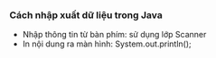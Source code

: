 ### Cách nhập xuất dữ liệu trong Java
- Nhập thông tin từ bàn phím: sử dụng lớp Scanner
- In nội dung ra màn hình: System.out.println();